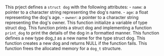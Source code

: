 This prject defines a `struct dog` with the following attributes: - `name`: a pointer to a character string representing the dog's name. - `age`: a float representing the dog's age. - `owner`: a pointer to a character string representing the dog's owner.
This function  initialize a variable of type struct dog.
This function prints a struct dog and implementing a function `print_dog` to print the details of the dog in a formatted manner.
This function defines a new type dog_t as a new name for the type struct dog.
This function creates a new dog and returns NULL if the function fails.
This function frees the allocated memory for a `dog_t` structure.
